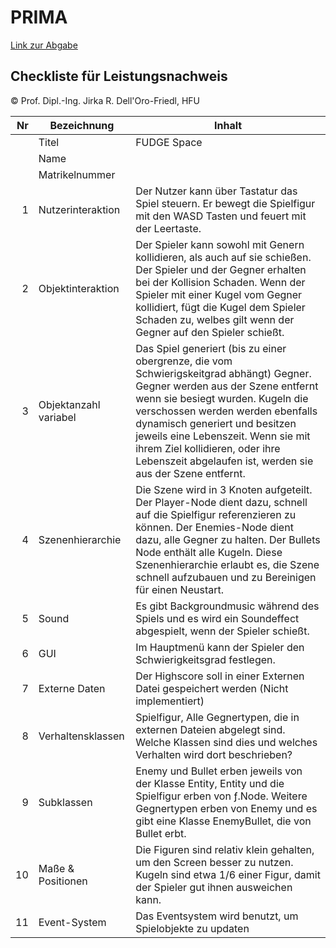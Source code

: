 # PRIMA

[Link zur Abgabe](https://nesibehatzi.github.io/FUDGE-/FudgeSpaceShooter/Main.html)

## Checkliste für Leistungsnachweis
© Prof. Dipl.-Ing. Jirka R. Dell'Oro-Friedl, HFU

| Nr | Bezeichnung           | Inhalt                                                                                                                                                                                                                                                                         |
|---:|-----------------------|--------------------------------------------------------------------------------------------------------------------------------------------------------------------------------------------------------------------------------------------------------------------------------|
|    | Titel                 | FUDGE Space
|    | Name                  | 
|    | Matrikelnummer        | 
|  1 | Nutzerinteraktion     | Der Nutzer kann über Tastatur das Spiel steuern. Er bewegt die Spielfigur mit den WASD Tasten und feuert mit der Leertaste.                                                                                                                                                |
|  2 | Objektinteraktion     | Der Spieler kann sowohl mit Genern kollidieren, als auch auf sie schießen. Der Spieler und der Gegner erhalten bei der Kollision Schaden. Wenn der Spieler mit einer Kugel vom Gegner kollidiert, fügt die Kugel dem Spieler Schaden zu, welbes gilt wenn der Gegner auf den Spieler schießt.                                                                                                                                                                                |
|  3 | Objektanzahl variabel | Das Spiel generiert (bis zu einer obergrenze, die vom Schwierigskeitgrad abhängt) Gegner. Gegner werden aus der Szene entfernt wenn sie besiegt wurden. Kugeln die verschossen werden werden ebenfalls dynamisch generiert und besitzen jeweils eine Lebenszeit. Wenn sie mit ihrem Ziel kollidieren, oder ihre Lebenszeit abgelaufen ist, werden sie aus der Szene entfernt.                                                                                                                                                      |
|  4 | Szenenhierarchie      | Die Szene wird in 3 Knoten aufgeteilt. Der Player-Node dient dazu, schnell auf die Spielfigur referenzieren zu können. Der Enemies-Node dient dazu, alle Gegner zu halten. Der Bullets Node enthält alle Kugeln. Diese Szenenhierarchie erlaubt es, die Szene schnell aufzubauen und zu Bereinigen für einen Neustart.                                                                                                                                                           |
|  5 | Sound                 | Es gibt Backgroundmusic während des Spiels und es wird ein Soundeffect abgespielt, wenn der Spieler schießt.                                                           |
|  6 | GUI                   | Im Hauptmenü kann der Spieler den Schwierigkeitsgrad festlegen.                                                                                  |
|  7 | Externe Daten         | Der Highscore soll in einer Externen Datei gespeichert werden (Nicht implementiert)                                                                                    |
|  8 | Verhaltensklassen     | Spielfigur, Alle Gegnertypen, die in externen Dateien abgelegt sind. Welche Klassen sind dies und welches Verhalten wird dort beschrieben?                                                                                             |
|  9 | Subklassen            | Enemy und Bullet erben jeweils von der Klasse Entity, Entity und die Spielfigur erben von ƒ.Node. Weitere Gegnertypen erben von Enemy und es gibt eine Klasse EnemyBullet, die von Bullet erbt.|
| 10 | Maße & Positionen     | Die Figuren sind relativ klein gehalten, um den Screen besser zu nutzen. Kugeln sind etwa 1/6 einer Figur, damit der Spieler gut ihnen ausweichen kann.|
| 11 | Event-System          | Das Eventsystem wird benutzt, um Spielobjekte zu updaten                                                    |
